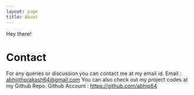 ```yaml
---
layout: page
title: About
---
```


Hey there!

# Contact
For any queries or discussion you can contact me at my email id.
Email : abhijithprakash64@gmail.com
You can also check out my project codes at my Github Repo.
Github Account : https://github.com/abhip64